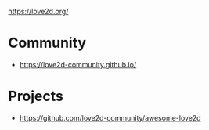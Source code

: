 https://love2d.org/

# Community
- https://love2d-community.github.io/

# Projects
- https://github.com/love2d-community/awesome-love2d
